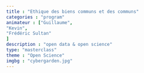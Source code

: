 ```yaml
---
title : "Ethique des biens communs et des communs"
categories : "program"
animateur : ["Guillaume",
"Kevin",
"Frédéric Sultan"
]
description : "open data & open science"
type: "masterclass"
theme : "Open Science"
imgbg : "cybergarden.jpg"
---
```

